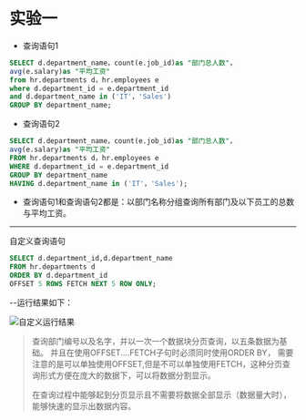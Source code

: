 # 实验一 #

* 查询语句1
```sql
SELECT d.department_name，count(e.job_id)as "部门总人数"，
avg(e.salary)as "平均工资"
from hr.departments d，hr.employees e
where d.department_id = e.department_id
and d.department_name in ('IT'，'Sales')
GROUP BY department_name;
```

* 查询语句2
```sql
SELECT d.department_name，count(e.job_id)as "部门总人数"，
avg(e.salary)as "平均工资"
FROM hr.departments d，hr.employees e
WHERE d.department_id = e.department_id
GROUP BY department_name
HAVING d.department_name in ('IT'，'Sales');
```
* 查询语句1和查询语句2都是：以部门名称分组查询所有部门及以下员工的总数与平均工资。
***
自定义查询语句
```sql
SELECT d.department_id,d.department_name 
FROM hr.departments d 
ORDER BY d.department_id 
OFFSET 5 ROWS FETCH NEXT 5 ROW ONLY;
```
--运行结果如下：

![自定义运行结果](https://github.com/sunsky0c/Oracle/raw/master/tu.png)

>查询部门编号以及名字，并以一次一个数据块分页查询，以五条数据为基础。
>并且在使用OFFSET....FETCH子句时必须同时使用ORDER BY，
>需要注意的是可以单独使用OFFSET,但是不可以单独使用FETCH，这种分页查询形式方便在庞大的数据下，可以将数据分割显示。
>
>在查询过程中能够起到分页显示且不需要将数据全部显示（数据量大时），能够快速的显示出数据内容。

